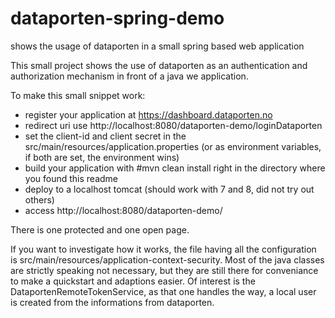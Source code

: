 # dataporten-spring-demo
shows the usage of dataporten in a small spring based web application

This small project shows the use of dataporten as an authentication and authorization mechanism in front of a java we application.

To make this small snippet work:
* register your application at https://dashboard.dataporten.no
* redirect uri use http://localhost:8080/dataporten-demo/loginDataporten
* set the client-id and client secret in the src/main/resources/application.properties (or as environment variables, if both are set, the environment wins)
* build your application with #mvn clean install right in the directory where you found this readme
* deploy to a localhost tomcat (should work with 7 and 8, did not try out others)
* access http://localhost:8080/dataporten-demo/

There is one protected and one open page.

If you want to investigate how it works, the file having all the configuration is src/main/resources/application-context-security. Most of
the java classes are strictly speaking not necessary, but they are still there for conveniance to make a quickstart and adaptions easier. Of
interest is the DataportenRemoteTokenService, as that one handles the way, a local user is created from the informations from dataporten.
